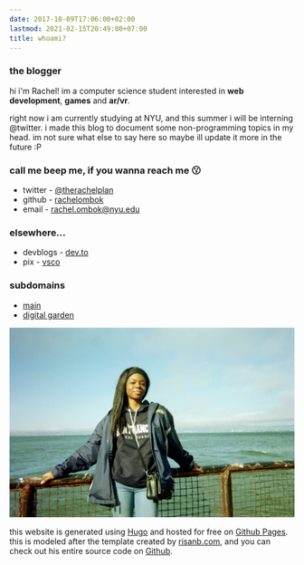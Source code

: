 ```yaml
---
date: 2017-10-09T17:06:00+02:00
lastmod: 2021-02-15T20:49:00+07:00
title: whoami?
---
```

### the blogger

hi i'm Rachel! im a computer science student interested in **web development**, **games** and **ar/vr**.

right now i am currently studying at NYU, and this summer i will be interning @twitter. i made this blog to document some
non-programming topics in my head. im not sure what else to say here so maybe ill update it more in the future :P

<!---
### the blog
 --->

### call me beep me, if you wanna reach me 😗
* twitter - [@therachelplan](https://twitter.com/therachelplan)
* github - [rachelombok](https://github.com/rachelombok)
* email - [rachel.ombok@nyu.edu](rachel.ombok@nyu.edu)

### elsewhere...
* devblogs - [dev.to](https://dev.to/rachelombok)
* pix - [vsco](https://vsco.co/rachelombok/gallery)

### subdomains
* [main](https://rachelombok.com/)
* [digital garden](https://garden.rachelombok.com) 

![alcatraz island summer '21](biopic6.jpg)

this website is generated using [Hugo](https://gohugo.io/) and hosted for free on [Github Pages](https://pages.github.com). this is modeled after the template created by [risanb.com](https://risanb.com), and you can check out his entire source code on [Github](https://github.com/risan/risanb.com).
